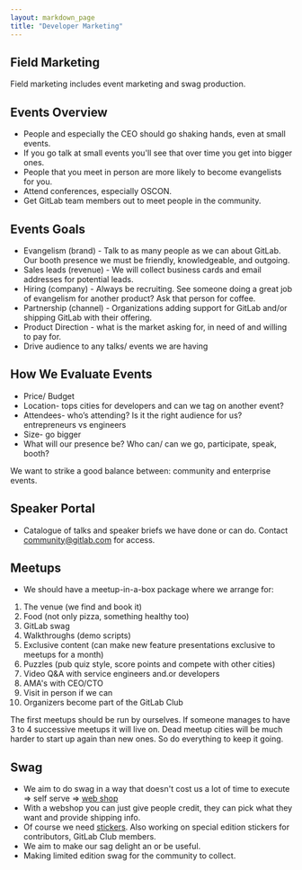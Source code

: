 ```yaml
---
layout: markdown_page
title: "Developer Marketing"
---
```


## Field Marketing

Field marketing includes event marketing and swag production.  

## Events Overview

* People and especially the CEO should go shaking hands, even at small events.
* If you go talk at small events you'll see that over time you get into bigger ones.
* People that you meet in person are more likely to become evangelists for you.
* Attend conferences, especially OSCON.
* Get GitLab team members out to meet people in the community.

## Events Goals
- Evangelism (brand) - Talk to as many people as we can about GitLab. Our booth presence we must be friendly, knowledgeable, and outgoing. 
- Sales leads (revenue) - We will collect business cards and email addresses for potential leads. 
- Hiring (company) - Always be recruiting. See someone doing a great job of evangelism for another product? Ask that person for coffee.
- Partnership (channel) - Organizations adding support for GitLab and/or shipping GitLab with their offering.
- Product Direction - what is the market asking for, in need of and willing to pay for.  
- Drive audience to any talks/ events we are having

## How We Evaluate Events
- Price/ Budget 
- Location- tops cities for developers and can we tag on another event?
- Attendees- who’s attending? Is it the right audience for us? entrepreneurs vs engineers 
- Size- go bigger
- What will our presence be? Who can/ can we go, participate, speak, booth?

We want to strike a good balance between: community and enterprise events.

## Speaker Portal

* Catalogue of talks and speaker briefs we have done or can do.  Contact community@gitlab.com for access.

## Meetups

* We should have a meetup-in-a-box package where we arrange for:

1. The venue (we find and book it)
1. Food (not only pizza, something healthy too)
1. GitLab swag
1. Walkthroughs (demo scripts)
1. Exclusive content (can make new feature presentations exclusive to meetups for a month)
1. Puzzles (pub quiz style, score points and compete with other cities)
1. Video Q&A with service engineers and.or developers
1. AMA's with CEO/CTO
1. Visit in person if we can
1. Organizers become part of the GitLab Club

The first meetups should be run by ourselves.
If someone manages to have 3 to 4 successive meetups it will live on.
Dead meetup cities will be much harder to start up again than new ones.
So do everything to keep it going.

## Swag

* We aim to do swag in a way that doesn't cost us a lot of time to execute => self serve => [web shop](https://gitlab.mybrightsites.com/)
* With a webshop you can just give people credit, they can pick what they want and provide shipping info.
* Of course we need [stickers](http://opensource.com/business/15/11/open-source-stickers). Also working on special edition stickers for contributors, GitLab Club members.
* We aim to make our sag delight an or be useful.
* Making limited edition swag for the community to collect. 

